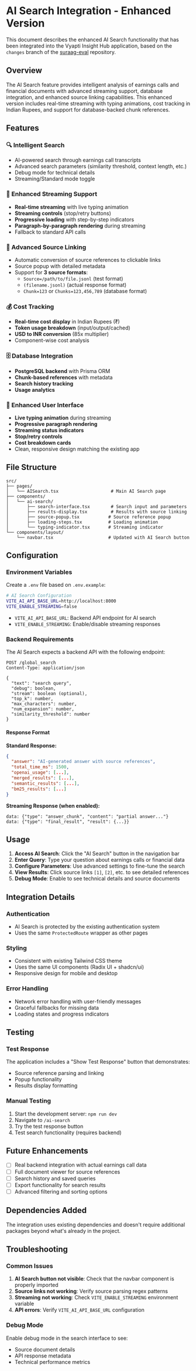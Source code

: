 # AI Search Integration - Enhanced Version

This document describes the enhanced AI Search functionality that has been integrated into the Vyapti Insight Hub application, based on the `changes` branch of the [suraag-eval](https://github.com/abhinav4gangwar/suraag-eval) repository.

## Overview

The AI Search feature provides intelligent analysis of earnings calls and financial documents with advanced streaming support, database integration, and enhanced source linking capabilities. This enhanced version includes real-time streaming with typing animations, cost tracking in Indian Rupees, and support for database-backed chunk references.

## Features

### 🔍 Intelligent Search
- AI-powered search through earnings call transcripts
- Advanced search parameters (similarity threshold, context length, etc.)
- Debug mode for technical details
- Streaming/Standard mode toggle

### 📡 Enhanced Streaming Support
- **Real-time streaming** with live typing animation
- **Streaming controls** (stop/retry buttons)
- **Progressive loading** with step-by-step indicators
- **Paragraph-by-paragraph rendering** during streaming
- Fallback to standard API calls

### 🔗 Advanced Source Linking
- Automatic conversion of source references to clickable links
- Source popup with detailed metadata
- Support for **3 source formats**:
  - `Source=/path/to/file.jsonl` (test format)
  - `(filename.jsonl)` (actual response format)
  - `Chunk=123` or `Chunks=123,456,789` (database format)

### 💰 Cost Tracking
- **Real-time cost display** in Indian Rupees (₹)
- **Token usage breakdown** (input/output/cached)
- **USD to INR conversion** (85x multiplier)
- Component-wise cost analysis

### 🗄️ Database Integration
- **PostgreSQL backend** with Prisma ORM
- **Chunk-based references** with metadata
- **Search history tracking**
- **Usage analytics**

### 🎨 Enhanced User Interface
- **Live typing animation** during streaming
- **Progressive paragraph rendering**
- **Streaming status indicators**
- **Stop/retry controls**
- **Cost breakdown cards**
- Clean, responsive design matching the existing app

## File Structure

```
src/
├── pages/
│   └── AISearch.tsx                    # Main AI Search page
├── components/
│   └── ai-search/
│       ├── search-interface.tsx        # Search input and parameters
│       ├── results-display.tsx         # Results with source linking
│       ├── source-popup.tsx           # Source reference popup
│       ├── loading-steps.tsx          # Loading animation
│       └── typing-indicator.tsx       # Streaming indicator
└── components/layout/
    └── navbar.tsx                     # Updated with AI Search button
```

## Configuration

### Environment Variables

Create a `.env` file based on `.env.example`:

```bash
# AI Search Configuration
VITE_AI_API_BASE_URL=http://localhost:8000
VITE_ENABLE_STREAMING=false
```

- `VITE_AI_API_BASE_URL`: Backend API endpoint for AI search
- `VITE_ENABLE_STREAMING`: Enable/disable streaming responses

### Backend Requirements

The AI Search expects a backend API with the following endpoint:

```
POST /global_search
Content-Type: application/json

{
  "text": "search query",
  "debug": boolean,
  "stream": boolean (optional),
  "top_k": number,
  "max_characters": number,
  "num_expansion": number,
  "similarity_threshold": number
}
```

#### Response Format

**Standard Response:**
```json
{
  "answer": "AI-generated answer with source references",
  "total_time_ms": 1500,
  "openai_usage": [...],
  "merged_results": [...],
  "semantic_results": [...],
  "bm25_results": [...]
}
```

**Streaming Response (when enabled):**
```
data: {"type": "answer_chunk", "content": "partial answer..."}
data: {"type": "final_result", "result": {...}}
```

## Usage

1. **Access AI Search**: Click the "AI Search" button in the navigation bar
2. **Enter Query**: Type your question about earnings calls or financial data
3. **Configure Parameters**: Use advanced settings to fine-tune the search
4. **View Results**: Click source links `[1]`, `[2]`, etc. to see detailed references
5. **Debug Mode**: Enable to see technical details and source documents

## Integration Details

### Authentication
- AI Search is protected by the existing authentication system
- Uses the same `ProtectedRoute` wrapper as other pages

### Styling
- Consistent with existing Tailwind CSS theme
- Uses the same UI components (Radix UI + shadcn/ui)
- Responsive design for mobile and desktop

### Error Handling
- Network error handling with user-friendly messages
- Graceful fallbacks for missing data
- Loading states and progress indicators

## Testing

### Test Response
The application includes a "Show Test Response" button that demonstrates:
- Source reference parsing and linking
- Popup functionality
- Results display formatting

### Manual Testing
1. Start the development server: `npm run dev`
2. Navigate to `/ai-search`
3. Try the test response button
4. Test search functionality (requires backend)

## Future Enhancements

- [ ] Real backend integration with actual earnings call data
- [ ] Full document viewer for source references
- [ ] Search history and saved queries
- [ ] Export functionality for search results
- [ ] Advanced filtering and sorting options

## Dependencies Added

The integration uses existing dependencies and doesn't require additional packages beyond what's already in the project.

## Troubleshooting

### Common Issues

1. **AI Search button not visible**: Check that the navbar component is properly imported
2. **Source links not working**: Verify source parsing regex patterns
3. **Streaming not working**: Check `VITE_ENABLE_STREAMING` environment variable
4. **API errors**: Verify `VITE_AI_API_BASE_URL` configuration

### Debug Mode

Enable debug mode in the search interface to see:
- Source document details
- API response metadata
- Technical performance metrics
